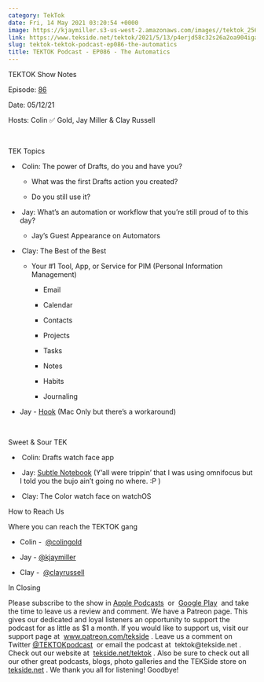 ```yaml
---
category: TekTok
date: Fri, 14 May 2021 03:20:54 +0000
image: https://kjaymiller.s3-us-west-2.amazonaws.com/images//tektok_256.jpeg
link: https://www.tekside.net/tektok/2021/5/13/p4erjd58c32s26a2oa904igauo0520
slug: tektok-tektok-podcast-ep086-the-automatics
title: TEKTOK Podcast - EP086 - The Automatics
---
```


<p class="">TEKTOK Show Notes</p><p class="">Episode: <a href="http://tekside.net/tektok?format=rss"><span>86</span></a></p><p class="">Date: 05/12/21</p><p class="">Hosts: Colin ✅ Gold, Jay Miller &amp; Clay Russell</p><p class=""><br /></p><p class="">TEK Topics</p><ul><li><p class="">&nbsp;Colin: The power of Drafts, do you and have you?</p><ul><li><p class="">What was the first Drafts action you created?</p></li><li><p class="">Do you still use it?</p></li></ul></li><li><p class="">&nbsp;Jay: What’s an automation or workflow that you’re still proud of to this day?</p><ul><li><p class="">Jay’s Guest Appearance on Automators</p></li></ul></li><li><p class="">&nbsp;Clay: The Best of the Best</p><ul><li><p class="">Your #1 Tool, App, or Service for PIM (Personal Information Management)</p><ul><li><p class="">Email&nbsp;</p></li><li><p class="">Calendar</p></li><li><p class="">Contacts</p></li><li><p class="">Projects&nbsp;</p></li><li><p class="">Tasks</p></li><li><p class="">Notes</p></li><li><p class="">Habits</p></li><li><p class="">Journaling&nbsp;</p></li></ul></li></ul></li></ul><ul><li><p class="">Jay - <a href="https://hookproductivity.com/"><span>Hook</span></a> (Mac Only but there’s a workaround)</p></li></ul><p class="">&nbsp;&nbsp;&nbsp; &nbsp;&nbsp;&nbsp; </p><p class="">Sweet &amp; Sour TEK</p><ul><li><p class="">&nbsp;Colin: Drafts watch face app</p></li><li><p class="">&nbsp;Jay: <a href="https://cottonbureau.com/products/the-subtle-notebook"><span>Subtle Notebook</span></a> (Y’all were trippin’ that I was using omnifocus but I told you the bujo ain’t going no where. :P )</p></li><li><p class="">&nbsp;Clay: The Color watch face on watchOS</p></li></ul><p class=""></p><p class="">How to Reach Us</p><p class="">Where you can reach the TEKTOK gang</p><ul><li><p class="">Colin -&nbsp; <a href="http://twitter.com/colingold"><span>@colingold</span></a>&nbsp;</p></li><li><p class="">Jay - <a href="http://twitter.com/kjaymiller"><span>@kjaymiller</span></a></p></li><li><p class="">Clay -&nbsp; <a href="http://twitter.com/clayrussell"><span>@clayrussell</span></a>&nbsp;&nbsp;</p></li></ul><p class=""></p><p class="">In Closing</p><p class="">Please subscribe to the show in <a href="https://podcasts.apple.com/us/podcast/tektok-podcast/id875056387"><span>Apple Podcasts</span></a>&nbsp; or&nbsp; <a href="https://goo.gl/app/playmusic?ibi=com.google.PlayMusic&amp;isi=691797987&amp;ius=googleplaymusic&amp;link=https://play.google.com/music/m/Ifbau5sq4uurrg4hifug5oacshq?t%3DTEKTOK_Podcast_-_The_TEKSide_Network"><span>Google Play</span></a>&nbsp; and take the time to leave us a review and comment. We have a Patreon page. This gives our dedicated and loyal listeners an opportunity to support the podcast for as little as $1 a month. If you would like to support us, visit our support page at&nbsp; <a href="http://www.patreon.com/tekside"><span>www.patreon.com/tekside</span></a> . Leave us a comment on Twitter <a href="http://twitter.com/%23!/TEKTOKpodcast"><span>@TEKTOKpodcast</span></a>&nbsp; or email the podcast at&nbsp; <span>tektok@tekside.net</span> . Check out our website at&nbsp; <a href="http://tekside.net/tektok/"><span>tekside.net/tektok</span></a> . Also be sure to check out all our other great podcasts, blogs, photo galleries and the TEKSide store on&nbsp; <a href="http://tekside.net/"><span>tekside.net</span></a> . We thank you all for listening! Goodbye!</p>